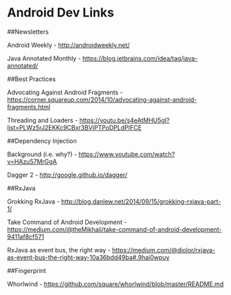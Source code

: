# Android Dev Links

##Newsletters

Android Weekly - http://androidweekly.net/

Java Annotated Monthly - https://blog.jetbrains.com/idea/tag/java-annotated/

##Best Practices

Advocating Against Android Fragments - https://corner.squareup.com/2014/10/advocating-against-android-fragments.html

Threading and Loaders - https://youtu.be/s4eAtMHU5gI?list=PLWz5rJ2EKKc9CBxr3BVjPTPoDPLdPIFCE

##Dependency Injection

Background (i.e. why?) - https://www.youtube.com/watch?v=HAzu57MrGgA

Dagger 2 - http://google.github.io/dagger/

##RxJava

Grokking RxJava - http://blog.danlew.net/2014/09/15/grokking-rxjava-part-1/

Take Command of Android Development - https://medium.com/@theMikhail/take-command-of-android-development-9411af8cf571

RxJava as event bus, the right way - https://medium.com/@diolor/rxjava-as-event-bus-the-right-way-10a36bdd49ba#.9hai0wpuy

##Fingerprint

Whorlwind - https://github.com/square/whorlwind/blob/master/README.md
